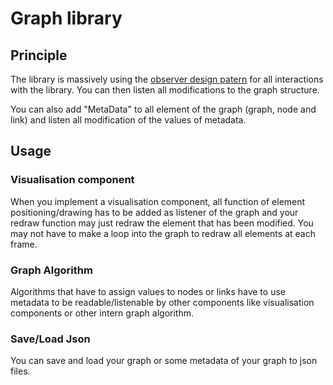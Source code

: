 # Graph library

## Principle

The library is massively using the [observer design patern](https://en.wikipedia.org/wiki/Observer_pattern) for all interactions with the library. You can then listen all modifications to the graph structure.

You can also add "MetaData" to all element of the graph (graph, node and link) and listen all modification of the values of metadata.

## Usage

### Visualisation component

When you implement a visualisation component, all function of element positioning/drawing has to be added as listener of the graph and your redraw function may just redraw the element that has been modified. You may not have to make a loop into the graph to redraw all elements at each frame.

### Graph Algorithm

Algorithms that have to assign values to nodes or links have to use metadata to be readable/listenable by other components like visualisation components or other intern graph algorithm.

### Save/Load Json

You can save and load your graph or some metadata of your graph to json files.
